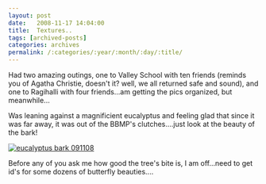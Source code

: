 ```yaml
---
layout: post
date:	2008-11-17 14:04:00
title:  Textures..
tags: [archived-posts]
categories: archives
permalink: /:categories/:year/:month/:day/:title/
---
```

Had two amazing outings, one to Valley School with ten friends (reminds you of Agatha Christie, doesn't it? well, we all returned safe and sound), and one to Ragihalli with four friends...am getting the pics organized, but meanwhile...


Was leaning against a magnificient eucalyptus  and feeling glad that since it was far away, it was out of the BBMP's clutches....just look at the beauty of the bark!


<a href="http://s297.photobucket.com/albums/mm205/depontis/?action=view&current=IMG_2821-2.jpg" target="_blank"><img src="http://i297.photobucket.com/albums/mm205/depontis/IMG_2821-2.jpg" border="0" alt="eucalyptus bark 091108"></a>


Before any of you ask me how good the tree's bite is, I am off...need to get id's for some dozens of butterfly beauties....

